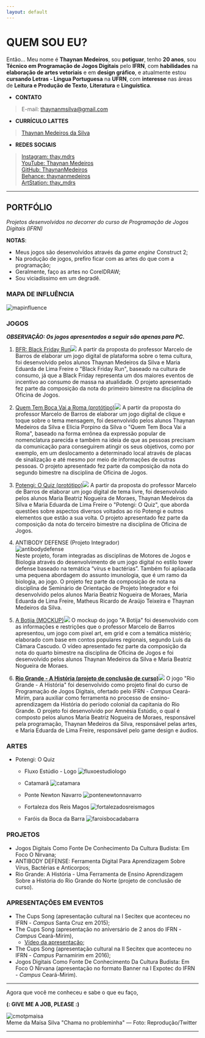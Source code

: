 ```yaml
---
layout: default
---
```


# QUEM SOU EU?

Então... Meu nome é **Thaynan Medeiros**, sou **potiguar**, tenho **20 anos**, sou **Técnico em Programação de Jogos Digitais** pelo **IFRN**, com **habilidades** na **elaboração de artes vetoriais** e em **design gráfico**, e atualmente estou **cursando Letras - Língua Portuguesa** na **UFRN**, com **interesse** nas áreas de **Leitura e Produção de Texto**, **Literatura** e **Linguística**.

* **CONTATO**

> E-mail: thaynanmsilva@gmail.com

* **CURRÍCULO LATTES**

> [Thaynan Medeiros da Silva](http://lattes.cnpq.br/1310177915937354)

* **REDES SOCIAIS**

> [Instagram: thay.mdrs](https://www.instagram.com/thay.mdrs)  
> [YouTube: Thaynan Medeiros](https://www.youtube.com/channel/UCcRV_fDMn7_51ULNUNj8Ebw)  
> [GitHub: ThaynanMedeiros](https://github.com/ThaynanMedeiros)  
> [Behance: thaynanmedeiros](https://www.behance.net/thaynanmedeiros)  
> [ArtStation: thay_mdrs](https://www.artstation.com/thay_mdrs)  

* * *

## PORTFÓLIO

_Projetos desenvolvidos no decorrer do curso de Programação de Jogos Digitais (IFRN)_

**NOTAS**:
- Meus jogos são desenvolvidos através da _game engine_ Construct 2;
- Na produção de jogos, prefiro ficar com as artes do que com a programação;
- Geralmente, faço as artes no CorelDRAW;
- Sou viciadíssimo em um degradê.

### MAPA DE INFLUÊNCIA

![mapinfluence](meumapadeinfluencia.png)

### JOGOS

**_OBSERVAÇÃO: Os jogos apresentados a seguir são apenas para PC._**

1. [BFR: Black Friday Run![](bfrmenu.png)](https://thaynanmedeiros.github.io/BFR/)  A partir da proposta do professor Marcelo de Barros de elaborar um jogo digital de plataforma sobre o tema cultura, foi desenvolvido pelos alunos Thaynan Medeiros da Silva e Maria Eduarda de Lima Freire o "Black Friday Run", baseado na cultura de consumo, já que a Black Friday representa um dos maiores eventos de incentivo ao consumo de massa na atualidade. O projeto apresentado fez parte da composição da nota do primeiro bimestre na disciplina de Oficina de Jogos.  

2. [Quem Tem Boca Vai a Roma (protótipo)![](qtbvarmenu.png)](https://thaynanmedeiros.github.io/QTBVAR2/)  A partir da proposta do professor Marcelo de Barros de elaborar um jogo digital de clique e toque sobre o tema mensagem, foi desenvolvido pelos alunos Thaynan Medeiros da Silva e Elicia Porpino da Silva o "Quem Tem Boca Vai a Roma", baseado na forma errônea da expressão popular de nomenclatura parecida e também na ideia de que as pessoas precisam da comunicação para conseguirem atingir os seus objetivos, como por exemplo, em um deslocamento a determinado local através de placas de sinalização e até mesmo por meio de informações de outras pessoas. O projeto apresentado fez parte da composição da nota do segundo bimestre na disciplina de Oficina de Jogos.  

3. [Potengi: O Quiz (protótipo)![](potengimenu.png)](https://mrbtrzmoraes.github.io/Quiz1/)  A partir da proposta do professor Marcelo de Barros de elaborar um jogo digital de tema livre, foi desenvolvido pelos alunos Maria Beatriz Nogueira de Moraes, Thaynan Medeiros da Silva e Maria Eduarda de Lima Freire o "Potengi: O Quiz", que aborda questões sobre aspectos diversos voltados ao rio Potengi e outros elementos que estão a sua volta. O projeto apresentado fez parte da composição da nota do terceiro bimestre na disciplina de Oficina de Jogos.  

4. ANTIBODY DEFENSE (Projeto Integrador)  
![antibodydefense](antibodydefense.png)  
Neste projeto, foram integradas as disciplinas de Motores de Jogos e Biologia através do desenvolvimento de um jogo digital no estilo tower defense baseado na temática “vírus e bactérias”. Também foi apliacada uma pequena abordagem do assunto imunologia, que é um ramo da biologia, ao jogo. O projeto fez parte da composição de nota na disciplina de Seminário de Orientação de Projeto Integrador e foi desenvolvido pelos alunos Maria Beatriz Nogueira de Moraes, Maria Eduarda de Lima Freire, Matheus Ricardo de Araújo Teixeira e Thaynan Medeiros da Silva.  

5. [A Botija (MOCKUP)![](abotija.PNG)](https://youtu.be/Q2WM7h9t8Gk)  O mockup do jogo "A Botija" foi desenvolvido com as informações e restrições que o professor Marcelo de Barros apresentou, um jogo com pixel art, em grid e com a temática mistério; elaborado com base em contos populares regionais, segundo Luís da Câmara Cascudo. O vídeo apresentado fez parte da composição da nota do quarto bimestre na disciplina de Oficina de Jogos e foi desenvolvido pelos alunos Thaynan Medeiros da Silva e Maria Beatriz Nogueira de Moraes.  

6. **[Rio Grande - A História (projeto de conclusão de curso)![](RioGrandeCapa.png)](https://mrbtrzmoraes.github.io/RioGrande/)**  O jogo "Rio Grande - A História" foi desenvolvido como projeto final do curso de Programação de Jogos Digitais, ofertado pelo IFRN - _Campus_ Ceará-Mirim, para auxiliar como ferramenta no processo de ensino-aprendizagem da História do período colonial da capitania do Rio Grande. O projeto foi desenvolvido por Amnésia Estúdio, o qual é composto pelos alunos Maria Beatriz Nogueira de Moraes, responsável pela programação, Thaynan Medeiros da Silva, responsável pelas artes, e Maria Eduarda de Lima Freire, responsável pelo game design e áudios.  

### ARTES

- Potengi: O Quiz  

  - Fluxo Estúdio - Logo  ![fluxoestudiologo](fluxoestudiologo.png)  
  
  
  - Catamarã  ![catamara](catamara.png)  
  
  
  - Ponte Newton Navarro  ![pontenewtonnavarro](pontenewtonnavarro.png)  
  
  
  - Fortaleza dos Reis Magos  ![fortalezadosreismagos](fortalezadosreismagos.png)  
  
  
  - Faróis da Boca da Barra  ![faroisbocadabarra](faroisbocadabarra.png)  
  

### PROJETOS

- Jogos Digitais Como Fonte De Conhecimento Da Cultura Budista: Em Foco O Nirvana;
- ANTIBODY DEFENSE: Ferramenta Digital Para Aprendizagem Sobre Vírus, Bactérias e Anticorpos;
- Rio Grande: A História - Uma Ferramenta de Ensino Aprendizagem Sobre a História do Rio Grande do Norte (projeto de conclusão de curso).

### APRESENTAÇÕES EM EVENTOS

- The Cups Song (apresentação cultural na I Secitex que aconteceu no IFRN - _Campus_ Santa Cruz em 2015);  
- The Cups Song (apresentação no aniversário de 2 anos do IFRN - _Campus_ Ceará-Mirim),  
  - [Vídeo da apresentação](https://www.youtube.com/watch?v=Gy5uhUjbOJc);  
- The Cups Song (apresentação cultural na II Secitex que aconteceu no IFRN - _Campus_ Parnamirim em 2016);  
- Jogos Digitais Como Fonte De Conhecimento Da Cultura Budista: Em Foco O Nirvana (apresentação no formato Banner na I Expotec do IFRN - _Campus_ Ceará-Mirim).

* * *

Agora que você me conheceu e sabe o que eu faço,

**(: GIVE ME A JOB, PLEASE :)**

![cmotpmaisa](cmotpmaisa.jpg)  
Meme da Maísa Silva "Chama no probleminha" — Foto: Reprodução/Twitter

* * *
